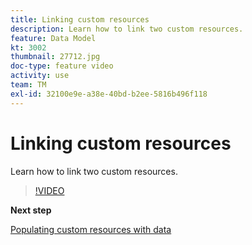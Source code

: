```yaml
---
title: Linking custom resources
description: Learn how to link two custom resources.
feature: Data Model
kt: 3002
thumbnail: 27712.jpg
doc-type: feature video
activity: use
team: TM
exl-id: 32100e9e-a38e-40bd-b2ee-5816b496f118
---
```

# Linking custom resources

Learn how to link two custom resources.

>[!VIDEO](https://video.tv.adobe.com/v/27712?quality=9)

**Next step**

[Populating custom resources with data](./populate-custom-resources-with-data.md)
